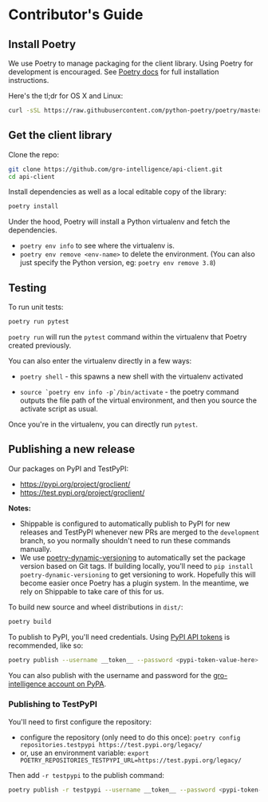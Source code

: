 # Contributor's Guide

## Install Poetry

We use Poetry to manage packaging for the client library. Using Poetry for
development is encouraged. See [Poetry docs](https://python-poetry.org/docs/)
for full installation instructions.

Here's the tl;dr for OS X and Linux:

```sh
curl -sSL https://raw.githubusercontent.com/python-poetry/poetry/master/get-poetry.py | python -
```

## Get the client library

Clone the repo:

```sh
git clone https://github.com/gro-intelligence/api-client.git
cd api-client
```

Install dependencies as well as a local editable copy of the library:

```sh
poetry install
```

Under the hood, Poetry will install a Python virtualenv and fetch the
dependencies.

- `poetry env info` to see where the virtualenv is.
- `poetry env remove <env-name>` to delete the environment. (You can also just
  specify the Python version, eg: `poetry env remove 3.8`)

## Testing

To run unit tests:

```sh
poetry run pytest
```

`poetry run` will run the `pytest` command within the virtualenv that Poetry
created previously.

You can also enter the virtualenv directly in a few ways:

- `poetry shell` - this spawns a new shell with the virtualenv activated

- ```source `poetry env info -p`/bin/activate``` - the poetry command outputs
  the file path of the virtual environment, and then you source the activate
  script as usual.

Once you're in the virtualenv, you can directly run `pytest`.

## Publishing a new release

Our packages on PyPI and TestPyPI:
- https://pypi.org/project/groclient/
- https://test.pypi.org/project/groclient/

**Notes:**

- Shippable is configured to automatically publish to PyPI for new releases and
  TestPyPI whenever new PRs are merged to the `development` branch, so you
  normally shouldn't need to run these commands manually.
- We use
  [poetry-dynamic-versioning](https://github.com/mtkennerly/poetry-dynamic-versioning)
  to automatically set the package version based on Git tags. If building
  locally, you'll need to `pip install poetry-dynamic-versioning` to get
  versioning to work. Hopefully this will become easier once Poetry has
  a plugin system. In the meantime, we rely on Shippable to take care of this
  for us.

To build new source and wheel distributions in `dist/`:

```sh
poetry build
```

To publish to PyPI, you'll need credentials. Using [PyPI API
tokens](https://pypi.org/help/#apitoken) is recommended, like so:

```sh
poetry publish --username __token__ --password <pypi-token-value-here>
```

You can also publish with the username and password for the [gro-intelligence
account on PyPA](https://pypi.org/user/gro-intelligence/).

### Publishing to TestPyPI

You'll need to first configure the repository:

- configure the repository (only need to do this once): `poetry config
  repositories.testpypi https://test.pypi.org/legacy/`
- or, use an environment variable: `export
  POETRY_REPOSITORIES_TESTPYPI_URL=https://test.pypi.org/legacy/`

Then add `-r testpypi` to the publish command:

```sh
poetry publish -r testpypi --username __token__ --password <pypi-token-value-here>
```
